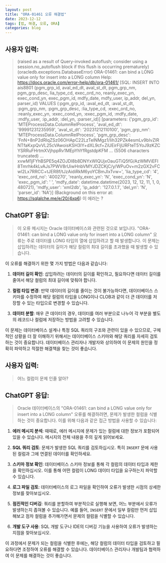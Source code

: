 ```yaml
---
layout: post
title: "ORA-01461 오류 해결법"
date: 2023-12-12
tags: [법, 해결, 오류, ORA]
categories: blog
---
```


## 사용자 입력:
> (raised as a result of Query-invoked autoflush; consider using a session.no_autoflush block if this flush is occurring prematurely)
(oracledb.exceptions.DatabaseError) ORA-01461: can bind a LONG value only for insert into a LONG column
Help: https://docs.oracle.com/error-help/db/ora-01461/
[SQL: INSERT INTO ais8801 (pgm_grp_id, aval_ed_dt, aval_st_dt, pgm_grp_nm, pgm_grp_desc, lia_type_cd, exec_ord_no, reanly_exec_yn, exec_cond_yn, exec_pgm_id, mdfy_date, mdfy_user, ip_addr, del_yn, parser_id) VALUES (:pgm_grp_id, :aval_ed_dt, :aval_st_dt, :pgm_grp_nm, :pgm_grp_desc, :lia_type_cd, :exec_ord_no, :reanly_exec_yn, :exec_cond_yn, :exec_pgm_id, :mdfy_date, :mdfy_user, :ip_addr, :del_yn, :parser_id)]
[parameters: {'pgm_grp_id': 'MTEProcessData.ColumnRelProcess', 'aval_ed_dt': '99991231235959', 'aval_st_dt': '20231212110100', 'pgm_grp_nm': 'MTEProcessData.ColumnRelProcess', 'pgm_grp_desc': 'FnN+8nP2dRIqZSz06OHApC22LzTelNMgz1/Iih32PZk4esmLv9bIvZIRNTfaKxpQvVL25cVAwoisKSH3IY+dXL9cf+ZiUEirFljURFteT5YoJ9zKZCYSRRuFHrtmXVjhppRv1MEpYhYfRgstdpKFM ... (5506 characters truncated) ... xvwM1jFYhBSPE5q4ZOJDl8b8DNYxWIQUjxOauGTiQ5fG/AzWMViEFI8Tmrhk4kLvAJs7PWV8rUiwHnbVMYJDZCKjC/y/WPuOv+m2zGX2vFCwl2Lx7RRCC+tJER8f/tJzAidiRkM6yoYCBmJlxTvw=', 'lia_type_cd': '4', 'exec_ord_no': '400270', 'reanly_exec_yn': 'N', 'exec_cond_yn': 'N', 'exec_pgm_id': ' ', 'mdfy_date': datetime.datetime(2023, 12, 12, 11, 1, 0, 480721), 'mdfy_user': 'xml2db', 'ip_addr': '127.0.1.1', 'del_yn': 'N', 'parser_id': 'NA'}]
(Background on this error at: https://sqlalche.me/e/20/4xp6)
이 에러는 ?

## ChatGPT 응답:
> 이 오류 메시지는 Oracle 데이터베이스와 관련된 것으로 보입니다. "ORA-01461: can bind a LONG value only for insert into a LONG column" 오류는 주로 데이터를 LONG 타입의 열에 삽입하려고 할 때 발생합니다. 이 문제는 삽입하려는 데이터의 길이가 해당 컬럼의 최대 길이를 초과했을 때 발생할 수 있습니다.

이 오류를 해결하기 위한 몇 가지 방법은 다음과 같습니다:

1. **데이터 길이 확인**: 삽입하려는 데이터의 길이를 확인하고, 필요하다면 데이터 길이를 줄여서 해당 컬럼의 최대 길이에 맞춰야 합니다.

2. **컬럼 타입 변경**: 만약 데이터의 길이를 줄이는 것이 불가능하다면, 데이터베이스 스키마를 수정하여 해당 컬럼의 타입을 LONG이나 CLOB과 같이 더 큰 데이터를 저장할 수 있는 타입으로 변경할 수 있습니다.

3. **데이터 분할**: 매우 큰 데이터의 경우, 데이터를 여러 부분으로 나누어 각 부분을 별도의 레코드나 컬럼에 저장하는 방법을 고려할 수 있습니다.

이 문제는 데이터베이스 설계나 특정 SQL 쿼리의 구조와 관련이 있을 수 있으므로, 구체적인 상황을 더 잘 이해하기 위해서는 데이터베이스 스키마와 해당 쿼리를 자세히 검토하는 것이 중요합니다. 데이터베이스 관리자나 개발자와 상의하여 이 문제의 원인을 정확히 파악하고 적절한 해결책을 찾는 것이 좋습니다.

## 사용자 입력:
> 어느 컬럼이 문제 인줄 알아?

## ChatGPT 응답:
> Oracle 데이터베이스의 "ORA-01461: can bind a LONG value only for insert into a LONG column" 오류를 해결하려면, 문제가 발생한 컬럼을 식별하는 것이 중요합니다. 이를 위해 다음과 같은 접근 방법을 사용할 수 있습니다:

1. **에러 메시지 분석**: 때때로, 에러 메시지에 문제가 있는 컬럼에 대한 정보가 포함되어 있을 수 있습니다. 메시지의 전체 내용을 주의 깊게 읽어보세요.

2. **SQL 쿼리 검토**: 문제가 발생한 SQL 쿼리를 검토하십시오. 특히 `INSERT` 문에 사용된 컬럼과 그에 연결된 데이터를 확인하세요. 

3. **스키마 정보 확인**: 데이터베이스 스키마 정보를 통해 각 컬럼의 데이터 타입과 제한을 확인하십시오. 이를 통해 어떤 컬럼이 LONG 데이터 타입을 요구하는지 파악할 수 있습니다.

4. **로그 파일 검토**: 데이터베이스의 로그 파일을 확인하여 오류가 발생한 시점의 상세한 정보를 찾아보십시오.

5. **점진적인 디버깅**: 쿼리를 분할하여 부분적으로 실행해 보면, 어느 부분에서 오류가 발생하는지 좁혀볼 수 있습니다. 예를 들어, `INSERT` 문에서 일부 컬럼만 먼저 삽입해보고 점차 컬럼을 추가해가면서 문제의 컬럼을 식별할 수 있습니다.

6. **개발 도구 사용**: SQL 개발 도구나 IDE의 디버깅 기능을 사용하여 오류가 발생하는 지점을 찾아보십시오.

이 과정에서 문제가 되는 컬럼을 식별한 후에는, 해당 컬럼의 데이터 타입을 검토하고 필요하다면 조정하여 오류를 해결할 수 있습니다. 데이터베이스 관리자나 개발팀과 협력하여 이 문제를 해결하는 것이 좋습니다.

